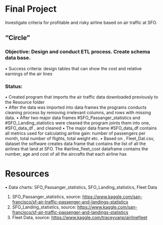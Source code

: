 # Final Project
Investigate criteria for profitable and risky airline based on air traffic at SFO. 
## “Circle”
### Objective: Design and conduct ETL process. Create schema data base.
•	Success criteria: design tables that can show the cost and relative earnings of the air lines
### Status: 
•	Created program that imports the air traffic data downloaded previously to the Resource folder  
•	After the data was imported into data frames the programs conducts cleaning process by removing irrelevant columns, and rows with missing data.
•	After two major data frames #SFO_Passanger_statistics and #SFO_Landing_statistics were cleaned the program joints them into one, #SFO_data_df ,  and cleaned
•	The major data frame #SFO_data_df contains all metrics used for calculating airline gain: number of passengers per month, total number of flights, total weight etc. 
•	Based on , Fleet_Dat.csv, dataset the software creates data frame that contains the list of all the airlines that land at SFO. The #airline_fleet_cost dataframe  contains the number, age and cost of all the aircrafts that each airline has
# Resources
•	Data charts: SFO_Passanger_statistics, SFO_Landing_statistics, Fleet Data
1.	SFO_Passanger_statistics, source: https://www.kaggle.com/san-francisco/sf-air-traffic-passenger-and-landings-statistics
2.	SFO_Landing_statistics, source: https://www.kaggle.com/san-francisco/sf-air-traffic-passenger-and-landings-statistics
3.	Fleet Data, source: https://www.kaggle.com/traceyvanp/airlinefleet
